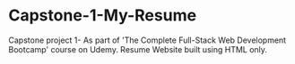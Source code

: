 # Capstone-1-My-Resume
Capstone project 1- As part of 'The Complete Full-Stack Web Development Bootcamp' course on Udemy. Resume Website built using HTML only.
